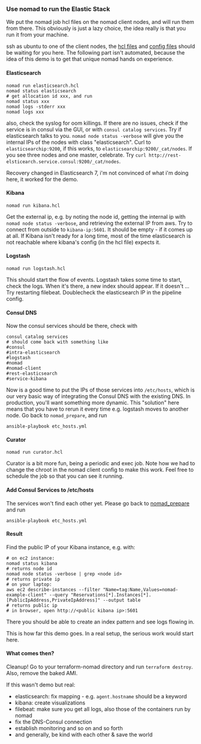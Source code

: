 ### Use nomad to run the Elastic Stack

We put the nomad job hcl files on the nomad client nodes, and will run them from there. This obviously is just a lazy choice, the idea really is that you run it from your machine.

ssh as ubuntu to one of the client nodes, the [hcl files](../nomad_prepare/hcl_files) and [config files](../nomad_prepare/config_files) should be waiting for you here. The following part isn't automated, because the idea of this demo is to get that unique nomad hands on experience.

#### Elasticsearch
```
nomad run elasticsearch.hcl
nomad status elasticsearch
# get allocation id xxx, and run
nomad status xxx
nomad logs -stderr xxx
nomad logs xxx
```
also, check the syslog for oom killings.
If there are no issues, check if the service is in consul via the GUI, or with `consul catalog services`. 
Try if elasticsearch talks to you. 
`nomad node status -verbose` will give you the internal IPs of the nodes with class "elasticsearch". Curl to `elasticsearchip:9200`, if this works, to `elasticsearchip:9200/_cat/nodes`. If you see three nodes and one master, celebrate.
Try `curl http://rest-elsticearch.service.consul:9200/_cat/nodes`. 

Recovery changed in Elasticsearch 7, i'm not convinced of what i'm doing here, it worked for the demo.

#### Kibana
```
nomad run kibana.hcl
```
Get the external ip, e.g. by noting the node id, getting the internal ip with `nomad node status -verbose`, and retrieving the external IP from aws. Try to connect from outside to `kibana-ip:5601`. It should be empty - if it comes up at all. If Kibana isn't ready for a long time, most of the time elasticsearch is not reachable where kibana's config (in the hcl file) expects it.

#### Logstash
```
nomad run logstash.hcl
```
This should start the flow of events. Logstash takes some time to start, check the logs. When it's there, a new index should appear. If it doesn't ... Try restarting filebeat. Doublecheck the elasticsearch IP in the pipeline config.
#### Consul DNS

Now the consul services should be there, check with 
```
consul catalog services
# should come back with something like
#consul
#intra-elasticsearch
#logstash
#nomad
#nomad-client
#rest-elasticsearch
#service-kibana
```
Now is a good time to put the IPs of those services into `/etc/hosts`, which is our very basic way of integrating the Consul DNS with the existing DNS. In production, you'll want something more dynamic. This "solution" here means that you have to rerun it every time e.g. logstash moves to another node. 
Go back to `nomad_prepare`, and run
```
ansible-playbook etc_hosts.yml
```
#### Curator
```
nomad run curator.hcl
```
Curator is a bit more fun, being a periodic and exec job. Note how we had to change the chroot in the nomad client config to make this work. Feel free to schedule the job so that you can see it running.
 
#### Add Consul Services to /etc/hosts

The services won't find each other yet. Please go back to [nomad\_prepare](../nomad_prepare) and run 
```
ansible-playbook etc_hosts.yml
```

#### Result
Find the public IP of your Kibana instance, e.g. with:
```
# on ec2 instance:
nomad status kibana
# returns node id
nomad node status -verbose | grep <node id>
# returns private ip
# on your laptop:
aws ec2 describe-instances --filter "Name=tag:Name,Values=nomad-example-client" --query "Reservations[*].Instances[*].[PublicIpAddress,PrivateIpAddress]" --output table
# returns public ip
# in browser, open http://<public kibana ip>:5601
```
There you should be able to create an index pattern and see logs flowing in.

This is how far this demo goes. In a real setup, the serious work would start here.

#### What comes then?

Cleanup! Go to your terraform-nomad directory and run `terraform destroy`. Also, remove the baked AMI.

If this wasn't demo but real:
* elasticsearch: fix mapping - e.g. `agent.hostname` should be a keyword
* kibana: create visualizations
* filebeat: make sure you get all logs, also those of the containers run by nomad
* fix the DNS-Consul connection
* establish monitoring and so on and so forth
* and generally, be kind with each other & save the world

